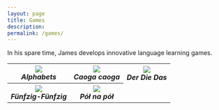 ```yaml
---
layout: page
title: Games
description:
permalink: /games/
---
```


In his spare time, James develops innovative language learning games.

<table style="width:100%" height="100%" cellspacing="25" cellpadding="0">
  <tr>
    <th align="center"><a href="{{page.url}}alphabets/"><img src="{{site.url}}/assets/images/games/alphabets/icon.png"></a>
    <br><b><em>Alphabets</em></b></th>
    <th align="center"><a href="{{page.url}}caogacaoga/"><img src="{{site.url}}/assets/images/games/caogacaoga/icon.png"></a>
    <br><b><em>Caoga caoga</em></b></th>
    <th align="center"><a href="{{page.url}}derdiedas/"><img src="{{site.url}}/assets/images/games/derdiedas/iconAndroid.png"></a>
    <br><b><em>Der Die Das</em></b></th>
  </tr>
  <tr>
    <th align="center"><a href="{{page.url}}funfzigfunfzig/"><img src="{{site.url}}/assets/images/games/funfzigfunfzig/icon.png"></a>
    <br><b><em>Fünfzig-Fünfzig</em></b></th>
    <th align="center"><a href="{{page.url}}polnapol/"><img src="{{site.url}}/assets/images/games/polnapol/icon.png"></a>
    <br><b><em>Pół na pół</em></b></th>
  </tr>
</table>
